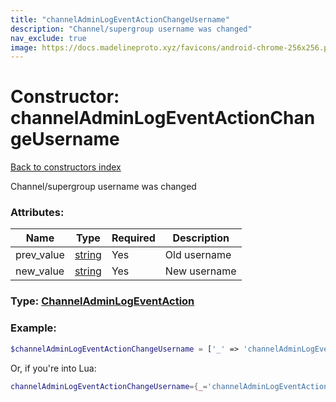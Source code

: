 ```yaml
---
title: "channelAdminLogEventActionChangeUsername"
description: "Channel/supergroup username was changed"
nav_exclude: true
image: https://docs.madelineproto.xyz/favicons/android-chrome-256x256.png
---
```

# Constructor: channelAdminLogEventActionChangeUsername  
[Back to constructors index](index.md)



Channel/supergroup username was changed

### Attributes:

| Name     |    Type       | Required | Description |
|----------|---------------|----------|-------------|
|prev\_value|[string](../types/string.md) | Yes|Old username|
|new\_value|[string](../types/string.md) | Yes|New username|



### Type: [ChannelAdminLogEventAction](../types/ChannelAdminLogEventAction.md)


### Example:

```php
$channelAdminLogEventActionChangeUsername = ['_' => 'channelAdminLogEventActionChangeUsername', 'prev_value' => 'string', 'new_value' => 'string'];
```  


Or, if you're into Lua:

```lua
channelAdminLogEventActionChangeUsername={_='channelAdminLogEventActionChangeUsername', prev_value='string', new_value='string'}

```


